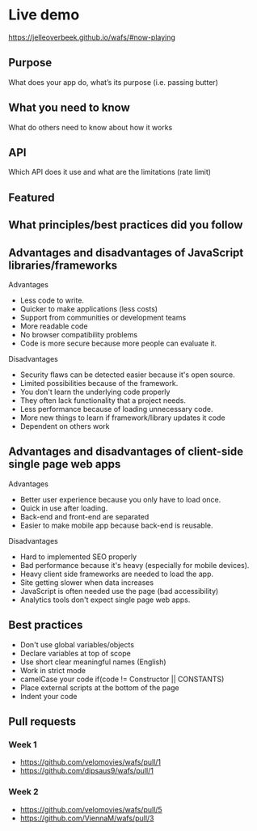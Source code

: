 # Live demo
https://jelleoverbeek.github.io/wafs/#now-playing

## Purpose
What does your app do, what’s its purpose (i.e. passing butter)

## What you need to know 
What do others need to know about how it works

## API 
Which API does it use and what are the limitations (rate limit)

## Featured 

## What principles/best practices did you follow


## Advantages and disadvantages of JavaScript libraries/frameworks

Advantages
* Less code to write.
* Quicker to make applications (less costs)
* Support from communities or development teams
* More readable code
* No browser compatibility problems
* Code is more secure because more people can evaluate it.
 
Disadvantages
* Security flaws can be detected easier because it's open source.
* Limited possibilities because of the framework.
* You don't learn the underlying code properly
* They often lack functionality that a project needs. 
* Less performance because of loading unnecessary code.
* More new things to learn if framework/library updates it code 
* Dependent on others work

## Advantages and disadvantages of client-side single page web apps

Advantages
* Better user experience because you only have to load once.
* Quick in use after loading.
* Back-end and front-end are separated
* Easier to make mobile app because back-end is reusable.

Disadvantages
* Hard to implemented SEO properly
* Bad performance because it's heavy (especially for mobile devices).
* Heavy client side frameworks are needed to load the app.
* Site getting slower when data increases
* JavaScript is often needed use the page (bad accessibility)
* Analytics tools don't expect single page web apps.

## Best practices
* Don't use global variables/objects
* Declare variables at top of scope
* Use short clear meaningful names (English)
* Work in strict mode
* camelCase your code if(code != Constructor || CONSTANTS)
* Place external scripts at the bottom of the page
* Indent your code

## Pull requests
### Week 1
* https://github.com/velomovies/wafs/pull/1
* https://github.com/dipsaus9/wafs/pull/1

### Week 2
* https://github.com/velomovies/wafs/pull/5
* https://github.com/ViennaM/wafs/pull/3
